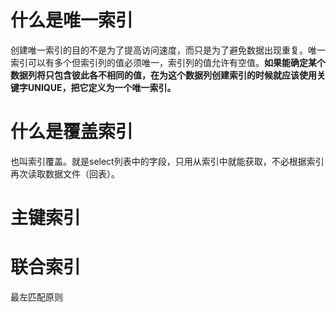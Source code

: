 # 什么是唯一索引

创建唯一索引的目的不是为了提高访问速度，而只是为了避免数据出现重复。唯一索引可以有多个但索引列的值必须唯一，索引列的值允许有空值。**如果能确定某个数据列将只包含彼此各不相同的值，在为这个数据列创建索引的时候就应该使用关键字UNIQUE，把它定义为一个唯一索引。** 

# 什么是覆盖索引

也叫索引覆盖。就是select列表中的字段，只用从索引中就能获取，不必根据索引再次读取数据文件（回表）。  

# 主键索引

# 联合索引

最左匹配原则
